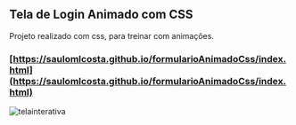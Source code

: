 ## Tela de Login Animado com CSS

Projeto realizado com css, para treinar com animações.

### [https://saulomlcosta.github.io/formularioAnimadoCss/index.html](https://saulomlcosta.github.io/formularioAnimadoCss/index.html)
![telainterativa](https://user-images.githubusercontent.com/79532045/113530239-e175df00-959b-11eb-9f06-0aed186d87c6.png)
